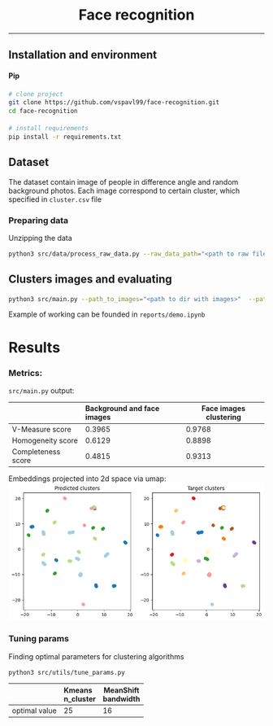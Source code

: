 <div align="center">

# Face recognition

</div>

______________________________________________________________________


## Installation and environment

#### Pip

```bash
# clone project
git clone https://github.com/vspavl99/face-recognition.git
cd face-recognition

# install requirements
pip install -r requirements.txt
```

## Dataset
The dataset contain image of people in difference angle and random background photos. 
Each image correspond to certain cluster, which specified in `cluster.csv` file

### Preparing data
Unzipping the data 
```bash
python3 src/data/process_raw_data.py --raw_data_path="<path to raw file.zip>"  --save_data_dir="<destination folder>"
```

##  Clusters images and evaluating

```bash
python3 src/main.py --path_to_images="<path to dir with images>"  --path_to_target_clusters="<path to file.csv>"
```

Example of working can be founded in `reports/demo.ipynb`

# Results

### Metrics:
`src/main.py` output:

|                    | Background and face images | Face images clustering |
|--------------------|:---------------------------|------------------------|
| V-Measure score    | 0.3965                     | 0.9768                 |
| Homogeneity score  | 0.6129                     | 0.8898                 |
| Completeness score | 0.4815                     | 0.9313                 |


Embeddings projected into 2d space via umap:
![plot](reports/figures/plot.png)

### Tuning params
Finding optimal parameters for clustering algorithms
```bash
python3 src/utils/tune_params.py
```

|               | Kmeans <br/>n_cluster | MeanShift  <br/>bandwidth |
|---------------|:----------------------|---------------------------|
| optimal value | 25                    | 16                        |
